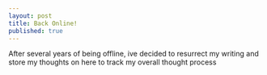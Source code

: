 ```yaml
---
layout: post
title: Back Online!
published: true
---
```


After several years of being offline, ive decided to resurrect my writing and store my thoughts on here to track my overall thought process


